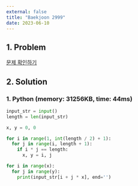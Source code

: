 ```yaml
---
external: false
title: "Baekjoon 2999"
date: 2023-06-10
---
```


## 1. Problem

[문제 확인하기](https://www.acmicpc.net/problem/2999)

## 2. Solution

### 1. Python (memory: 31256KB, time: 44ms)

```python
input_str = input()
length = len(input_str)

x, y = 0, 0

for i in range(1, int(length / 2) + 1):
  for j in range(i, length + 1):
    if i * j == length:
      x, y = i, j

for i in range(x):
  for j in range(y):
    print(input_str[i + j * x], end='')
```
